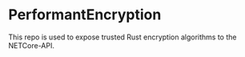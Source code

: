 # PerformantEncryption
This repo is used to expose trusted Rust encryption algorithms to the NETCore-API. 
